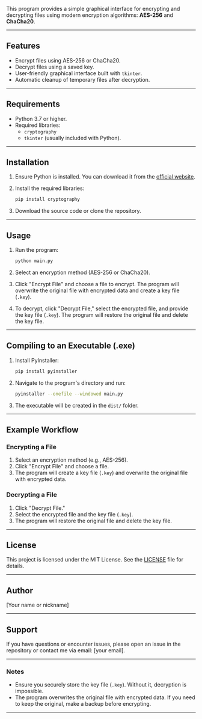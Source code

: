 This program provides a simple graphical interface for encrypting and decrypting files using modern encryption algorithms: **AES-256** and **ChaCha20**.

---

## Features

- Encrypt files using AES-256 or ChaCha20.
- Decrypt files using a saved key.
- User-friendly graphical interface built with `tkinter`.
- Automatic cleanup of temporary files after decryption.

---

## Requirements

- Python 3.7 or higher.
- Required libraries:
  - `cryptography`
  - `tkinter` (usually included with Python).

---

## Installation

1. Ensure Python is installed. You can download it from the [official website](https://www.python.org/downloads/).

2. Install the required libraries:

   ```bash
   pip install cryptography
   ```

3. Download the source code or clone the repository.

---

## Usage

1. Run the program:

   ```bash
   python main.py
   ```

2. Select an encryption method (AES-256 or ChaCha20).

3. Click "Encrypt File" and choose a file to encrypt. The program will overwrite the original file with encrypted data and create a key file (`.key`).

4. To decrypt, click "Decrypt File," select the encrypted file, and provide the key file (`.key`). The program will restore the original file and delete the key file.

---

## Compiling to an Executable (.exe)

1. Install PyInstaller:

   ```bash
   pip install pyinstaller
   ```

2. Navigate to the program's directory and run:

   ```bash
   pyinstaller --onefile --windowed main.py
   ```

3. The executable will be created in the `dist/` folder.

---

## Example Workflow

### Encrypting a File
1. Select an encryption method (e.g., AES-256).
2. Click "Encrypt File" and choose a file.
3. The program will create a key file (`.key`) and overwrite the original file with encrypted data.

### Decrypting a File
1. Click "Decrypt File."
2. Select the encrypted file and the key file (`.key`).
3. The program will restore the original file and delete the key file.

---

## License

This project is licensed under the MIT License. See the [LICENSE](LICENSE) file for details.

---

## Author

[Your name or nickname]

---

## Support

If you have questions or encounter issues, please open an issue in the repository or contact me via email: [your email].

---

### Notes

- Ensure you securely store the key file (`.key`). Without it, decryption is impossible.
- The program overwrites the original file with encrypted data. If you need to keep the original, make a backup before encrypting.

---
